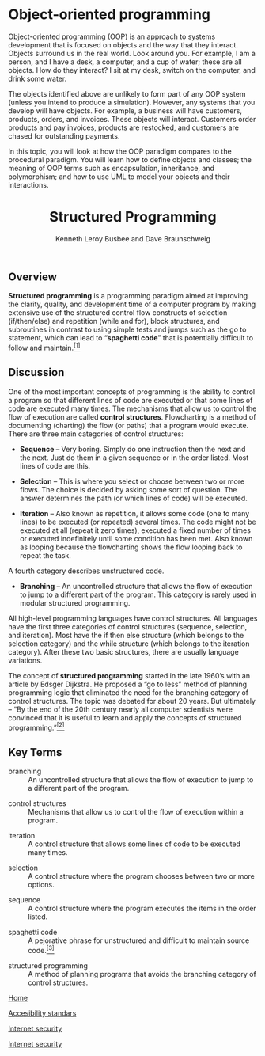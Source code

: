 <h1 id="main-heading" class="h-title h-secondary" tabindex="-1"><span>Object-oriented programming</span></h1>
<div class="pb-3 row">
<div class="py-3 col-md-8 offset-md-2">
<div class="content-value">
<div class="row">
<div class="col">
<div>
<div>
<p>Object-oriented programming (OOP) is an approach to systems development that is focused on objects and the way that they interact. Objects surround us in the real world. Look around you. For example, I am a person, and I have a desk, a computer, and a cup of water; these are all objects. How do they interact? I sit at my desk, switch on the computer, and drink some water.</p>
<p>The objects identified above are unlikely to form part of any OOP system (unless you intend to produce a simulation). However, any systems that you develop will have objects. For example, a business will have customers, products, orders, and invoices. These objects will interact. Customers order products and pay invoices, products are restocked, and customers are chased for outstanding payments.</p>
<p>In this topic, you will look at how the OOP paradigm compares to the procedural paradigm. You will learn how to define objects and classes; the meaning of OOP terms such as encapsulation, inheritance, and polymorphism; and how to use UML to model your objects and their interactions.</p>
</div>
</div>
</div>
</div>
</div>
</div>
</div>
<header>
<h1 class="entry-title">Structured Programming</h1>
<p data-type="author">Kenneth Leroy Busbee and Dave Braunschweig</p>
</header>
<h2>Overview</h2>
<p><strong>Structured programming</strong><span>&nbsp;</span>is a programming paradigm aimed at improving the clarity, quality, and development time of a computer program by making extensive use of the structured control flow constructs of selection (if/then/else) and repetition (while and for), block structures, and subroutines in contrast to using simple tests and jumps such as the go to statement, which can lead to &ldquo;<strong>spaghetti code</strong>&rdquo; that is potentially difficult to follow and maintain.<a class="footnote" title="Wikipedia: Structured programming" id="return-footnote-196-1" href="https://press.rebus.community/programmingfundamentals/chapter/structured-programming/#footnote-196-1" aria-label="Footnote 1"><sup class="footnote">[1]</sup></a></p>
<h2>Discussion</h2>
<p>One of the most important concepts of programming is the ability to control a program so that different lines of code are executed or that some lines of code are executed many times. The mechanisms that allow us to control the flow of execution are called&nbsp;<strong>control structures</strong>. Flowcharting is a method of documenting (charting) the flow (or paths) that a program would execute. There are three main categories of control structures:</p>
<ul>
<li><strong>Sequence</strong>&nbsp;&ndash; Very boring. Simply do one instruction then the next and the next. Just do them in a given sequence or in the order listed. Most lines of code are this.</li>
</ul>
<ul>
<li><strong>Selection</strong>&nbsp;&ndash; This is where you select or choose between two or more flows. The choice is decided by asking some sort of question. The answer determines the path (or which lines of code) will be executed.</li>
</ul>
<ul>
<li><strong>Iteration</strong>&nbsp;&ndash; Also known as repetition, it allows some code (one to many lines) to be executed (or repeated) several times. The code might not be executed at all (repeat it zero times), executed a fixed number of times or executed indefinitely until some condition has been met. Also known as looping because the flowcharting shows the flow looping back to repeat the task.</li>
</ul>
<p>A fourth category describes unstructured code.</p>
<ul>
<li><strong>Branching</strong>&nbsp;&ndash; An uncontrolled structure that allows the flow of execution to jump to a different part of the program. This category is rarely used in modular structured programming.</li>
</ul>
<p>All high-level programming languages have control structures. All languages have the first three categories of control structures (sequence, selection, and iteration). Most have the&nbsp;if then else&nbsp;structure (which belongs to the selection category) and the&nbsp;while structure (which belongs to the iteration category). After these two basic structures, there are usually language variations.</p>
<p>The concept of&nbsp;<strong>structured programming</strong>&nbsp;started in the late 1960&rsquo;s with an article by Edsger Dijkstra. He proposed a &ldquo;go to less&rdquo; method of planning programming logic that eliminated the need for the branching category of control structures. The topic was debated for about 20 years. But ultimately &ndash; &ldquo;By the end of the 20th century nearly all computer scientists were convinced that it is useful to learn and apply the concepts of structured programming.&rdquo;<a class="footnote" title="Wikipedia: Structured programming" id="return-footnote-196-2" href="https://press.rebus.community/programmingfundamentals/chapter/structured-programming/#footnote-196-2" aria-label="Footnote 2"><sup class="footnote">[2]</sup></a></p>
<h2>Key Terms</h2>
<dl>
<dt>branching</dt>
<dd>An uncontrolled structure that allows the flow of execution to jump to a different part of the program.</dd>
</dl>
<dl>
<dt>control structures</dt>
<dd>Mechanisms that allow us to control the flow of execution within a program.</dd>
</dl>
<dl>
<dt>iteration</dt>
<dd>A control structure that allows some lines of code to be executed many times.</dd>
</dl>
<dl>
<dt>selection</dt>
<dd>A control structure where the program chooses between two or more options.</dd>
</dl>
<dl>
<dt>sequence</dt>
<dd>A control structure where the program executes the items in the order listed.</dd>
</dl>
<dl>
<dt>spaghetti code</dt>
<dd>A pejorative phrase for unstructured and difficult to maintain source code.<a class="footnote" title="Wikipedia: Spaghetti code" id="return-footnote-196-3" href="https://press.rebus.community/programmingfundamentals/chapter/structured-programming/#footnote-196-3" aria-label="Footnote 3"><sup class="footnote">[3]</sup></a></dd>
</dl>
<dl>
<dt>structured programming</dt>
<dd>A method of planning programs that avoids the branching category of control structures.</dd>
</dl>
<p><a href="https://4355921.github.io/cybersecurity_web/">Home</a></p>
<p><a href="https://4355921.github.io/cybersecurity_web/accesibility_standars.html">Accesibility standars</a></p>
<p><a href="https://4355921.github.io/cybersecurity_web/internet_security.html">Internet security</a></p>
<p><a href="https://4355921.github.io/cybersecurity_web/digital_signature.html">Internet security</a></p>
